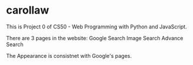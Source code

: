# carollaw
This is Project 0 of CS50 - Web Programming with Python and JavaScript.

There are 3 pages in the website:
    Google Search
    Image Search 
    Advance Search

The Appearance is consistnet with Google's pages.